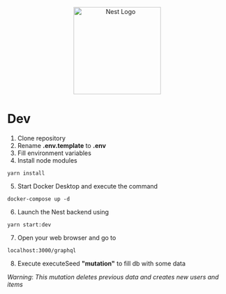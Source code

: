 <p align="center">
  <a href="http://nestjs.com/" target="blank"><img src="https://nestjs.com/img/logo-small.svg" width="200" alt="Nest Logo" /></a>
</p>

# Dev

1. Clone repository
2. Rename **.env.template** to **.env**
3. Fill environment variables
4. Install node modules

```
yarn install
```

5. Start Docker Desktop and execute the command

```
docker-compose up -d
```

6. Launch the Nest backend using

```
yarn start:dev
```

7. Open your web browser and go to

```
localhost:3000/graphql
```

8. Execute executeSeed **"mutation"** to fill db with some data

_Warning_:
_This mutation deletes previous data and creates new users and items_
